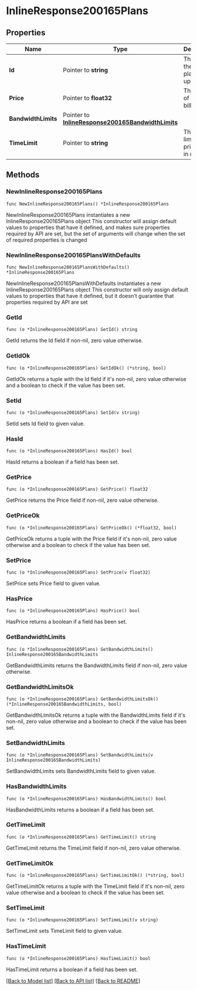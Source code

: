 # InlineResponse200165Plans

## Properties

Name | Type | Description | Notes
------------ | ------------- | ------------- | -------------
**Id** | Pointer to **string** | The id of the pricing plan to update. | [optional] 
**Price** | Pointer to **float32** | The price of the billing plan. | [optional] 
**BandwidthLimits** | Pointer to [**InlineResponse200165BandwidthLimits**](InlineResponse200165BandwidthLimits.md) |  | [optional] 
**TimeLimit** | Pointer to **string** | The time limit of the pricing plan in minutes. | [optional] 

## Methods

### NewInlineResponse200165Plans

`func NewInlineResponse200165Plans() *InlineResponse200165Plans`

NewInlineResponse200165Plans instantiates a new InlineResponse200165Plans object
This constructor will assign default values to properties that have it defined,
and makes sure properties required by API are set, but the set of arguments
will change when the set of required properties is changed

### NewInlineResponse200165PlansWithDefaults

`func NewInlineResponse200165PlansWithDefaults() *InlineResponse200165Plans`

NewInlineResponse200165PlansWithDefaults instantiates a new InlineResponse200165Plans object
This constructor will only assign default values to properties that have it defined,
but it doesn't guarantee that properties required by API are set

### GetId

`func (o *InlineResponse200165Plans) GetId() string`

GetId returns the Id field if non-nil, zero value otherwise.

### GetIdOk

`func (o *InlineResponse200165Plans) GetIdOk() (*string, bool)`

GetIdOk returns a tuple with the Id field if it's non-nil, zero value otherwise
and a boolean to check if the value has been set.

### SetId

`func (o *InlineResponse200165Plans) SetId(v string)`

SetId sets Id field to given value.

### HasId

`func (o *InlineResponse200165Plans) HasId() bool`

HasId returns a boolean if a field has been set.

### GetPrice

`func (o *InlineResponse200165Plans) GetPrice() float32`

GetPrice returns the Price field if non-nil, zero value otherwise.

### GetPriceOk

`func (o *InlineResponse200165Plans) GetPriceOk() (*float32, bool)`

GetPriceOk returns a tuple with the Price field if it's non-nil, zero value otherwise
and a boolean to check if the value has been set.

### SetPrice

`func (o *InlineResponse200165Plans) SetPrice(v float32)`

SetPrice sets Price field to given value.

### HasPrice

`func (o *InlineResponse200165Plans) HasPrice() bool`

HasPrice returns a boolean if a field has been set.

### GetBandwidthLimits

`func (o *InlineResponse200165Plans) GetBandwidthLimits() InlineResponse200165BandwidthLimits`

GetBandwidthLimits returns the BandwidthLimits field if non-nil, zero value otherwise.

### GetBandwidthLimitsOk

`func (o *InlineResponse200165Plans) GetBandwidthLimitsOk() (*InlineResponse200165BandwidthLimits, bool)`

GetBandwidthLimitsOk returns a tuple with the BandwidthLimits field if it's non-nil, zero value otherwise
and a boolean to check if the value has been set.

### SetBandwidthLimits

`func (o *InlineResponse200165Plans) SetBandwidthLimits(v InlineResponse200165BandwidthLimits)`

SetBandwidthLimits sets BandwidthLimits field to given value.

### HasBandwidthLimits

`func (o *InlineResponse200165Plans) HasBandwidthLimits() bool`

HasBandwidthLimits returns a boolean if a field has been set.

### GetTimeLimit

`func (o *InlineResponse200165Plans) GetTimeLimit() string`

GetTimeLimit returns the TimeLimit field if non-nil, zero value otherwise.

### GetTimeLimitOk

`func (o *InlineResponse200165Plans) GetTimeLimitOk() (*string, bool)`

GetTimeLimitOk returns a tuple with the TimeLimit field if it's non-nil, zero value otherwise
and a boolean to check if the value has been set.

### SetTimeLimit

`func (o *InlineResponse200165Plans) SetTimeLimit(v string)`

SetTimeLimit sets TimeLimit field to given value.

### HasTimeLimit

`func (o *InlineResponse200165Plans) HasTimeLimit() bool`

HasTimeLimit returns a boolean if a field has been set.


[[Back to Model list]](../README.md#documentation-for-models) [[Back to API list]](../README.md#documentation-for-api-endpoints) [[Back to README]](../README.md)


